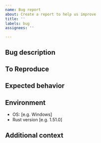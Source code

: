 ```yaml
---
name: Bug report
about: Create a report to help us improve
title: ''
labels: bug
assignees: ''

---
```


## Bug description

<!-- A clear and concise description of what the bug is. -->

## To Reproduce

<!-- Steps to reproduce the behavior. -->

## Expected behavior

<!-- A clear and concise description of what you expected to happen. -->

## Environment

<!-- Please fill the following information. -->

- OS: [e.g. Windows]
- Rust version [e.g. 1.51.0]

## Additional context

<!-- Add any other context about the problem here. -->